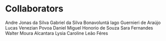 # Collaborators

Andre Jonas da Silva
Gabriel da Silva Bonavoluntá
Iago Guernieri de Araújo
Lucas Venezian Povoa
Daniel Miguel Honorio de Souza
Sara Fernandes
Walter Moura Alcantara
Lysia Caroline Leão Féres
